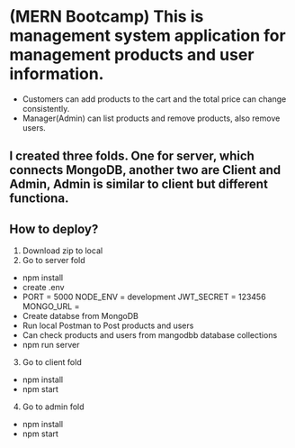 # (MERN Bootcamp) This is management system application for management products and user information. 
- Customers can add products to the cart and the total price can change consistently.
-  Manager(Admin) can list products and remove products, also remove users.
## I created three folds. One for server, which connects MongoDB, another two are Client and Admin, Admin is similar to client but different functiona.
## How to deploy?
1. Download zip to local
2.  Go to server fold
- npm install
- create .env
-  PORT = 5000
    NODE_ENV = development
    JWT_SECRET = 123456
    MONGO_URL = 
- Create databse from MongoDB
- Run local Postman to Post products and users
- Can check products and users from mangodbb database collections
- npm run server
3. Go to client fold
- npm install
- npm start
4. Go to admin fold
- npm install
- npm start




